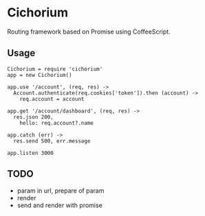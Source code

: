# Cichorium
Routing framework based on Promise using CoffeeScript.

## Usage

    Cichorium = require 'cichorium'
    app = new Cichorium()

    app.use '/account', (req, res) ->
      Account.authenticate(req.cookies['token']).then (account) ->
        req.account = account

    app.get '/account/dashboard', (req, res) ->
      res.json 200,
        hello: req.account?.name

    app.catch (err) ->
      res.send 500, err.message

    app.listen 3000

## TODO

* param in url, prepare of param
* render
* send and render with promise
